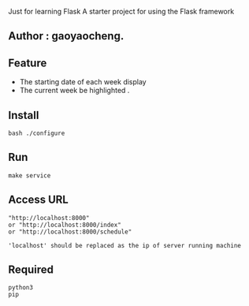 
Just for learning Flask
A starter project for using the Flask framework

## Author : gaoyaocheng.

## Feature

  * The starting date of each week display
  * The current week be highlighted . 

## Install 
    bash ./configure 

## Run
    make service

## Access URL
    "http://localhost:8000"
    or "http://localhost:8000/index"
    or "http://localhost:8000/schedule"

    'localhost' should be replaced as the ip of server running machine

## Required
    python3
    pip
